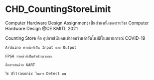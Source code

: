 # CHD_CountingStoreLimit
Computer Hardware Design Assignment
เป็นส่วนหนึ่งของรายวิชา Computer Hardware Design @CE KMITL 2021

Counting Store คือ อุปกรณ์นับคนเข้าออกร้านค้าอัตโนมัติในสถานการณ์ COVID-19

    Arduino ทำหน้าที่เป็น Input และ Output 
    
    FPGA ทำหน้าที่เป็นตัวประมวลผล
    
    สื่อสารกันด้วย UART
    
    ใช้ Ultrasonic ในการ Detect คน
    
 
